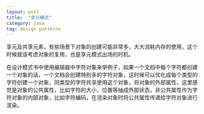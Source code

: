 ```yaml
---
layout: post
title:  "享元模式"
category: java
tag: design patterns
---
```


享元及共享元素，有些场景下对象的创建可能非常多，大大消耗内存的使用，这个时候就该考虑对象的复用，也是享元模式出场的时机。

在设计模式书中使用编辑器中字符对象来举例子，如果一个文档中每个字符都创建一个对象的话，一个文档会创建特别多的字符对象，这时候可以优化成每个类型的字符创建一个对象，同类型的字符共享使用这个对象，将对象的外部属性，这里感觉是对象的公共属性，比如字符的大小，位置等抽成外部状态，非公共属性作为字符对象的内部对象，比如字符编码，在渲染对象时将公共属性传递给字符对象进行渲染。
